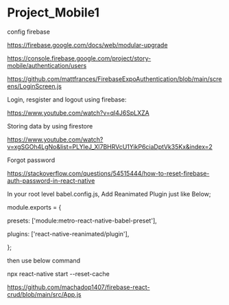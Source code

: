 # Project_Mobile1

config firebase

https://firebase.google.com/docs/web/modular-upgrade

https://console.firebase.google.com/project/story-mobile/authentication/users

https://github.com/mattfrances/FirebaseExpoAuthentication/blob/main/screens/LoginScreen.js

Login, resgister and logout using firebase:

https://www.youtube.com/watch?v=ql4J6SpLXZA

Storing data by using firestore

https://www.youtube.com/watch?v=xgSGOh4LgNo&list=PLYleJ_Xl7BHRVcU1YikP6ciaDptVk35Kx&index=2

Forgot password

https://stackoverflow.com/questions/54515444/how-to-reset-firebase-auth-password-in-react-native

In your root level babel.config.js, Add Reanimated Plugin just like Below;

module.exports = {

  presets: ['module:metro-react-native-babel-preset'],
  
  plugins: ['react-native-reanimated/plugin'],
  
};

then use below command

npx react-native start --reset-cache

https://github.com/machadop1407/firebase-react-crud/blob/main/src/App.js
